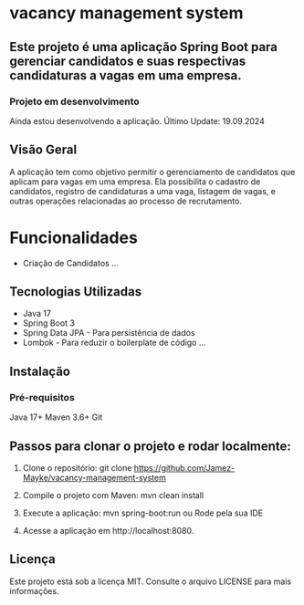 # vacancy management system
## Este projeto é uma aplicação Spring Boot para gerenciar candidatos e suas respectivas candidaturas a vagas em uma empresa.

### Projeto em desenvolvimento
Ainda estou desenvolvendo a aplicação.
Último Update: 19.09.2024

## Visão Geral
A aplicação tem como objetivo permitir o gerenciamento de candidatos que aplicam para vagas em uma empresa. Ela possibilita o cadastro de candidatos, registro de candidaturas a uma vaga, listagem de vagas, e outras operações relacionadas ao processo de recrutamento.

# Funcionalidades
* Criação de Candidatos
...

## Tecnologias Utilizadas
* Java 17
* Spring Boot 3
* Spring Data JPA - Para persistência de dados
* Lombok - Para reduzir o boilerplate de código
...

## Instalação
### Pré-requisitos
Java 17+
Maven 3.6+
Git

## Passos para clonar o projeto e rodar localmente:
1. Clone o repositório:
    git clone https://github.com/Jamez-Mayke/vacancy-management-system

2. Compile o projeto com Maven:
    mvn clean install

3. Execute a aplicação:
    mvn spring-boot:run
    ou
    Rode pela sua IDE

4. Acesse a aplicação em http://localhost:8080.

## Licença
Este projeto está sob a licença MIT. Consulte o arquivo LICENSE para mais informações.
